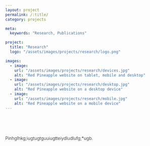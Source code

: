 ```yaml
---
layout: project
permalink: /:title/
category: projects

meta:
  keywords: "Research, Publications"

project:
  title: "Research"
  logo: "/assets/images/projects/research/logo.png"

images:
  - image:
    url: "/assets/images/projects/research/devices.jpg"
    alt: "Red Pineapple website on tablet, mobile and desktop"
  - image:
    url: "/assets/images/projects/research/desktop.jpg"
    alt: "Red Pineapple website on a desktop device"
  - image:
    url: "/assets/images/projects/research/mobile.jpg"
    alt: "Red Pineapple website on a mobile device"
---
```

<p style="padding-top:50px">

<p style="font-weight: 300;"
Pinhglhkg;iugtugtguuiugtteiydludlufg;*ugb.
<p>Pinhglhkg;iugtugtguuiugtteiydludlufg;*ugb.
</p>
